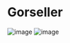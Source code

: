 # Gorseller

![image](https://user-images.githubusercontent.com/61711520/185789578-0978dedd-ce6e-4f90-959b-f7445cc21676.png)
![image](https://user-images.githubusercontent.com/61711520/185789586-1e41c60b-b493-4a01-951c-d5552cc4aa4b.png)
